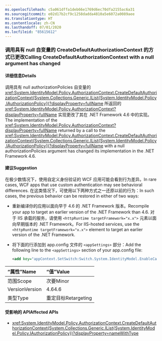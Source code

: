```yaml
---
ms.openlocfilehash: c5a061dffa1deb66e1769d6ec70dfa2155ac6a31
ms.sourcegitcommit: e02d17b2cf9c1258dadda4810a5e6072a0089aee
ms.translationtype: HT
ms.contentlocale: zh-CN
ms.lasthandoff: 07/01/2020
ms.locfileid: "85615612"
---
```

### <a name="calling-createdefaultauthorizationcontext-with-a-null-argument-has-changed"></a><span data-ttu-id="b7918-101">调用具有 null 自变量的 CreateDefaultAuthorizationContext 的方式已更改</span><span class="sxs-lookup"><span data-stu-id="b7918-101">Calling CreateDefaultAuthorizationContext with a null argument has changed</span></span>

#### <a name="details"></a><span data-ttu-id="b7918-102">详细信息</span><span class="sxs-lookup"><span data-stu-id="b7918-102">Details</span></span>

<span data-ttu-id="b7918-103">调用具有 null authorizationPolicies 自变量的 <xref:System.IdentityModel.Policy.AuthorizationContext.CreateDefaultAuthorizationContext(System.Collections.Generic.IList{System.IdentityModel.Policy.IAuthorizationPolicy})?displayProperty=fullName> 所返回的 <xref:System.IdentityModel.Policy.AuthorizationContext?displayProperty=fullName> 实现更改了其在 .NET Framework 4.6 中的实现。</span><span class="sxs-lookup"><span data-stu-id="b7918-103">The implementation of the <xref:System.IdentityModel.Policy.AuthorizationContext?displayProperty=fullName> returned by a call to the <xref:System.IdentityModel.Policy.AuthorizationContext.CreateDefaultAuthorizationContext(System.Collections.Generic.IList{System.IdentityModel.Policy.IAuthorizationPolicy})?displayProperty=fullName> with a null authorizationPolicies argument has changed its implementation in the .NET Framework 4.6.</span></span>

#### <a name="suggestion"></a><span data-ttu-id="b7918-104">建议</span><span class="sxs-lookup"><span data-stu-id="b7918-104">Suggestion</span></span>

<span data-ttu-id="b7918-105">在极少数情况下，使用自定义身份验证的 WCF 应用可能会看到行为差异。</span><span class="sxs-lookup"><span data-stu-id="b7918-105">In rare cases, WCF apps that use custom authentication may see behavioral differences.</span></span> <span data-ttu-id="b7918-106">在这类情况下，可使用以下两种方式之一还原以前的行为：</span><span class="sxs-lookup"><span data-stu-id="b7918-106">In such cases, the previous behavior can be restored in either of two ways:</span></span>

- <span data-ttu-id="b7918-107">重新编译你的应用以面向早于 4.6 的 .NET Framework 版本。</span><span class="sxs-lookup"><span data-stu-id="b7918-107">Recompile your app to target an earlier version of the .NET Framework than 4.6.</span></span> <span data-ttu-id="b7918-108">对于 IIS 承载的服务，请使用 `<httpRuntime targetFramework="x.x">` 元素以面向早期版本的 .NET Framework。</span><span class="sxs-lookup"><span data-stu-id="b7918-108">For IIS-hosted services, use the `<httpRuntime targetFramework="x.x">` element to target an earlier version of the .NET Framework.</span></span>
- <span data-ttu-id="b7918-109">将下面的行添加到 app.config 文件的 `<appSettings>` 部分：</span><span class="sxs-lookup"><span data-stu-id="b7918-109">Add the following line to the `<appSettings>` section of your app.config file:</span></span>

    ```xml
    <add key="appContext.SetSwitch:Switch.System.IdentityModel.EnableCachedEmptyDefaultAuthorizationContext" value="true" />
    ```

| <span data-ttu-id="b7918-110">“属性”</span><span class="sxs-lookup"><span data-stu-id="b7918-110">Name</span></span>    | <span data-ttu-id="b7918-111">“值”</span><span class="sxs-lookup"><span data-stu-id="b7918-111">Value</span></span>       |
|:--------|:------------|
| <span data-ttu-id="b7918-112">范围</span><span class="sxs-lookup"><span data-stu-id="b7918-112">Scope</span></span>   | <span data-ttu-id="b7918-113">次要</span><span class="sxs-lookup"><span data-stu-id="b7918-113">Minor</span></span>       |
| <span data-ttu-id="b7918-114">Version</span><span class="sxs-lookup"><span data-stu-id="b7918-114">Version</span></span> | <span data-ttu-id="b7918-115">4.6</span><span class="sxs-lookup"><span data-stu-id="b7918-115">4.6</span></span>         |
| <span data-ttu-id="b7918-116">类型</span><span class="sxs-lookup"><span data-stu-id="b7918-116">Type</span></span>    | <span data-ttu-id="b7918-117">重定目标</span><span class="sxs-lookup"><span data-stu-id="b7918-117">Retargeting</span></span> |

#### <a name="affected-apis"></a><span data-ttu-id="b7918-118">受影响的 API</span><span class="sxs-lookup"><span data-stu-id="b7918-118">Affected APIs</span></span>

- <xref:System.IdentityModel.Policy.AuthorizationContext.CreateDefaultAuthorizationContext(System.Collections.Generic.IList{System.IdentityModel.Policy.IAuthorizationPolicy})?displayProperty=nameWithType>
